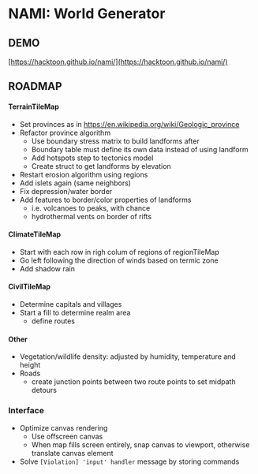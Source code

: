 # NAMI: World Generator

## DEMO

[https://hacktoon.github.io/nami/](https://hacktoon.github.io/nami/)


## ROADMAP
#### TerrainTileMap
- Set provinces as in https://en.wikipedia.org/wiki/Geologic_province
- Refactor province algorithm
  - Use boundary stress matrix to build landforms after
  - Boundary table must define its own data instead of using landform
  - Add hotspots step to tectonics model
  - Create struct to get landforms by elevation
- Restart erosion algorithm using regions
- Add islets again (same neighbors)
- Fix depression/water border
- Add features to border/color properties of landforms
  - i.e. volcanoes to peaks, with chance
  - hydrothermal vents on border of rifts

#### ClimateTileMap
- Start with each row in righ colum of regions of regionTileMap
- Go left following the direction of winds based on termic zone
- Add shadow rain

#### CivilTileMap
- Determine capitals and villages
- Start a fill to determine realm area
  - define routes

#### Other
- Vegetation/wildlife density: adjusted by humidity, temperature and height
- Roads
  - create junction points between two route points to set midpath detours

### Interface
- Optimize canvas rendering
  - Use offscreen canvas
  - When map fills screen entirely, snap canvas to viewport,
    otherwise translate canvas element
- Solve `[Violation] 'input' handler` message by storing commands